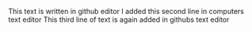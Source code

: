 This text is written in github editor
I added this second line in computers text editor
This third line of text is again added in githubs text editor
